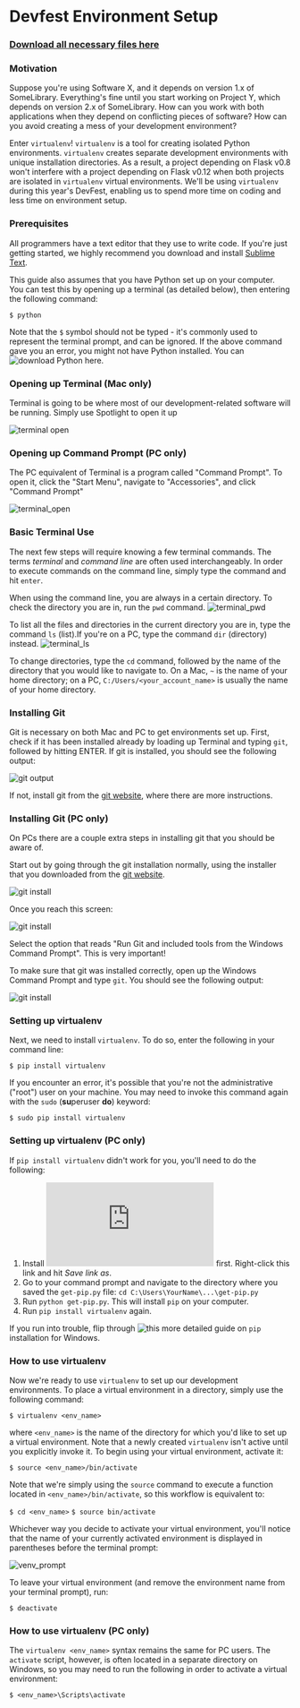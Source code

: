 # Devfest Environment Setup

### [Download all necessary files here](https://github.com/adicu/learn-setup/archive/master.zip)

### Motivation

Suppose you're using Software X, and it depends on version 1.x of SomeLibrary. Everything's fine until you start working on Project Y, which depends on version 2.x of SomeLibrary. How can you work with both applications when they depend on conflicting pieces of software? How can you avoid creating a mess of your development environment?

Enter `virtualenv`! `virtualenv` is a tool for creating isolated Python environments. `virtualenv` creates separate development environments with unique installation directories. As a result, a project depending on Flask v0.8 won't interfere with a project depending on Flask v0.12 when both projects are isolated in `virtualenv` virtual environments. We'll be using `virtualenv` during this year's DevFest, enabling us to spend more time on coding and less time on environment setup.


### Prerequisites

All programmers have a text editor that they use to write code.
If you're just getting started, we highly recommend you download and install [Sublime Text](http://www.sublimetext.com/2).

This guide also assumes that you have Python set up on your computer. You can test this by opening up a terminal (as detailed below), then entering the following command:

`$ python`

Note that the `$` symbol should not be typed - it's commonly used to represent the terminal prompt, and can be ignored. If the above command gave you an error, you might not have Python installed. You can ![download Python here](https://www.python.org/downloads/).


### Opening up Terminal (Mac only)

Terminal is going to be where most of our development-related software will be running.
Simply use Spotlight to open it up

![terminal open](http://squidarth.github.io/static/open_terminal.png)

### Opening up Command Prompt (PC only)

The PC equivalent of Terminal is a program called "Command Prompt".
To open it, click the "Start Menu", navigate to "Accessories", and click "Command Prompt"

![terminal_open](http://www.howtogeek.com/wp-content/uploads/2015/12/650x300xWindows_106-650x300.jpg.pagespeed.gp+jp+jw+pj+js+rj+rp+rw+ri+cp+md.ic.30-jnAYIwf.jpg)


### Basic Terminal Use

The next few steps will require knowing a few terminal commands. The terms *terminal* and *command line* are often used interchangeably. In order to execute commands on the command line, simply type the command and hit `enter`.

When using the command line, you are always in a certain directory. To check the directory you are in, run the `pwd` command.
![terminal_pwd](https://i.gyazo.com/060bdb2a6447c9ed686911d64fe0cfe3.png)

To list all the files and directories in the current directory you are in, type the command `ls` (list).If you're on a PC, type the command `dir` (directory) instead.
![terminal_ls](https://i.gyazo.com/5fd72170a15970c469f31fdc303e83c6.png)

To change directories, type the `cd` command, followed by the name of the directory that you would like to navigate to. On a Mac, `~` is the name of your home directory; on a PC, `C:/Users/<your_account_name>` is usually the name of your home directory.


### Installing Git

Git is necessary on both Mac and PC to get environments set up.
First, check if it has been installed already by loading up Terminal and typing `git`, followed by hitting ENTER.
If git is installed, you should see the following output:

![git output](http://squidarth.github.io/static/git_output_success-3.png)

If not, install git from the [git website](http://git-scm.com/downloads), where there are more instructions.

### Installing Git (PC only)

On PCs there are a couple extra steps in installing git that you should be aware of.

Start out by going through the git installation normally, using the installer that you downloaded from the [git website](http://git-scm.com/downloads).

![git install](http://squidarth.github.io/static/git_install_msft.PNG)

Once you reach this screen:

![git install](http://squidarth.github.io/static/git_setup_msft.PNG)

Select the option that reads "Run Git and included tools from the Windows Command Prompt".
This is very important!

To make sure that git was installed correctly, open up the Windows Command Prompt and type `git`.
You should see the following output:

![git install](http://squidarth.github.io/static/git_successful_msft.PNG)

### Setting up virtualenv
Next, we need to install `virtualenv`. To do so, enter the following in your command line:

`$ pip install virtualenv`

If you encounter an error, it's possible that you're not the administrative ("root") user on your machine. You may need to invoke this command again with the `sudo` (**su**peruser **do**) keyword:

`$ sudo pip install virtualenv`


### Setting up virtualenv (PC only)

If `pip install virtualenv` didn't work for you, you'll need to do the following:
1. Install ![pip](https://bootstrap.pypa.io/get-pip.py) first. Right-click this link and hit *Save link as*.
2. Go to your command prompt and navigate to the directory where you saved the `get-pip.py` file: `cd C:\Users\YourName\...\get-pip.py`
3. Run `python get-pip.py`. This will install `pip` on your computer.
4. Run `pip install virtualenv` again.

If you run into trouble, flip through ![this more detailed guide](https://github.com/BurntSushi/nfldb/wiki/Python-&-pip-Windows-installation) on `pip` installation for Windows.


### How to use virtualenv

Now we're ready to use `virtualenv` to set up our development environments. To place a virtual environment in a directory, simply use the following command:

`$ virtualenv <env_name>`

where `<env_name>` is the name of the directory for which you'd like to set up a virtual environment. Note that a newly created `virtualenv` isn't active until you explicitly invoke it. To begin using your virtual environment, activate it:

`$ source <env_name>/bin/activate`

Note that we're simply using the `source` command to execute a function located in `<env_name>/bin/activate`, so this workflow is equivalent to:

`$ cd <env_name>`
`$ source bin/activate`

Whichever way you decide to activate your virtual environment, you'll notice that the name of your currently activated environment is displayed in parentheses before the terminal prompt:

![venv_prompt](https://i.gyazo.com/6218dd75ddffdba94ffe3de8e54bd403.png)

To leave your virtual environment (and remove the environment name from your terminal prompt), run:

`$ deactivate`

### How to use virtualenv (PC only)

The `virtualenv <env_name>` syntax remains the same for PC users. The `activate` script, however, is often located in a separate directory on Windows, so you may need to run the following in order to activate a virtual environment:

`$ <env_name>\Scripts\activate`



